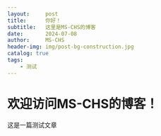 ```yaml
---
layout:     post
title:      你好！
subtitle:   这里是MS-CHS的博客
date:       2024-07-08
author:     MS-CHS
header-img: img/post-bg-construction.jpg
catalog: true
tags:
    - 测试
---
```

# 欢迎访问MS-CHS的博客！
这是一篇测试文章
